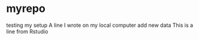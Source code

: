 # myrepo
testing my setup
A line I wrote on my local computer
add new data
This is a line from Rstudio

